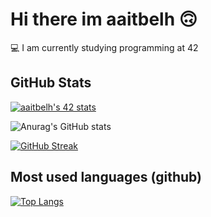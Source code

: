 
# Hi there im aaitbelh 🙃

💻  I am currently studying programming at 42



## GitHub Stats


[![aaitbelh's 42 stats](https://badge.mediaplus.ma/binary/aaitbelh)](https://github.com/oakoudad/badge42)

<!-- ![aaitbelh's 42 stats](https://badge42.herokuapp.com/api/stats/aaitbelh?darkmode=true&cursus=42cursus) -->

![Anurag's GitHub stats](https://github-readme-stats.vercel.app/api?username=aaitbelh&show_icons=true)

[![GitHub Streak](https://github-readme-streak-stats.herokuapp.com/?user=aaitbelh&theme=buefy-dark)](https://git.io/streak-stats)
## Most used languages (github)
[![Top Langs](https://github-readme-stats.vercel.app/api/top-langs/?username=aaitbelh&langs_count=8)](https://github.com/aaitbelh/github-readme-stats)




